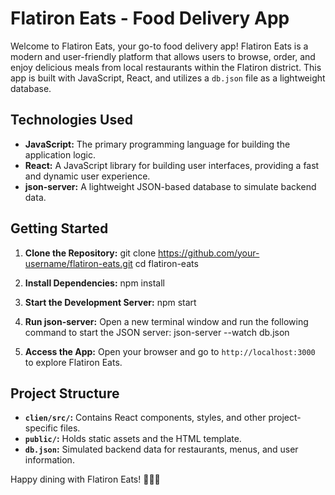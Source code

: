 # Flatiron Eats - Food Delivery App

Welcome to Flatiron Eats, your go-to food delivery app! Flatiron Eats is a modern and user-friendly platform that allows users to browse, order, and enjoy delicious meals from local restaurants within the Flatiron district. This app is built with JavaScript, React, and utilizes a `db.json` file as a lightweight database.

## Technologies Used

- **JavaScript:** The primary programming language for building the application logic.
- **React:** A JavaScript library for building user interfaces, providing a fast and dynamic user experience.
- **json-server:** A lightweight JSON-based database to simulate backend data.

## Getting Started

1. **Clone the Repository:**
   git clone https://github.com/your-username/flatiron-eats.git
   cd flatiron-eats


2. **Install Dependencies:**
   npm install

3. **Start the Development Server:**
   npm start

4. **Run json-server:**
   Open a new terminal window and run the following command to start the JSON server:
   json-server --watch db.json

5. **Access the App:**
   Open your browser and go to `http://localhost:3000` to explore Flatiron Eats.

## Project Structure

- **`clien/src/`:** Contains React components, styles, and other project-specific files.
- **`public/`:** Holds static assets and the HTML template.
- **`db.json`:** Simulated backend data for restaurants, menus, and user information.


Happy dining with Flatiron Eats! 🍔🥗🍰